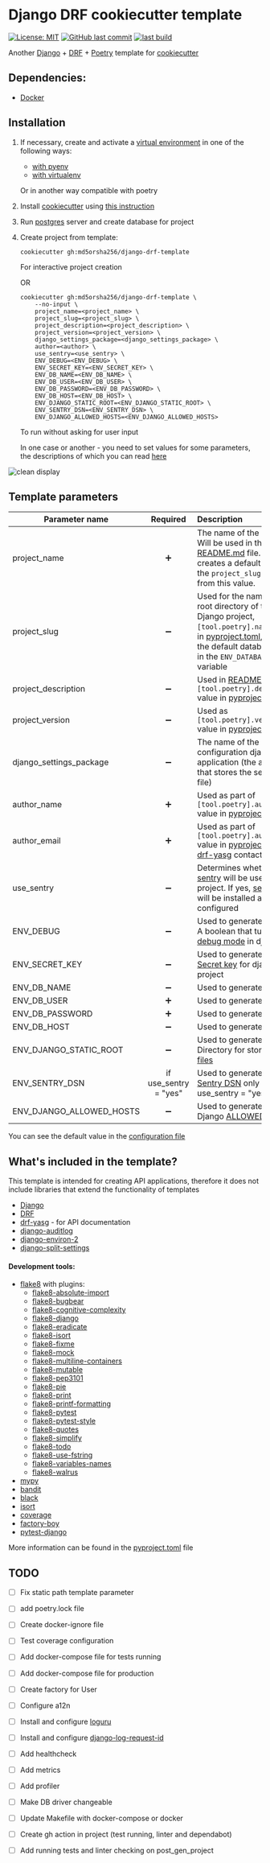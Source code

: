 # Django DRF cookiecutter template
[![License: MIT](https://img.shields.io/badge/License-MIT-green.svg)](https://opensource.org/licenses/MIT)
[![GitHub last commit](https://img.shields.io/github/last-commit/md5orsha256/django-drf-template/main)](https://github.com/DNK-IT-Solutions/django-drf-cookiecutter-template/commits/main)
[![last build](https://github.com/md5orsha256/django-drf-template/actions/workflows/test_create_project.yml/badge.svg?branch=main)](https://github.com/md5orsha256/django-drf-template/actions/workflows/test_create_project.yml)

Another [Django][django] + [DRF][drf] + [Poetry](https://python-poetry.org) template for [cookiecutter][cookiecutter]


## Dependencies:
 * [Docker][docker]

 
## Installation

 1. If necessary, create and activate a [virtual environment](https://docs.python.org/3/glossary.html#term-virtual-environment) in one of the following ways:
    - [with pyenv](https://github.com/pyenv/pyenv-virtualenv#usage)
    - [with virtualenv](https://docs.python.org/3/tutorial/venv.html#creating-virtual-environments)

    Or in another way compatible with poetry
 2. Install [cookiecutter][cookiecutter] using [this instruction](https://cookiecutter.readthedocs.io/en/latest/installation.html)
 3. Run [postgres][postgres] server and create database for project
 4. Create project from template:
    ```shell
    cookiecutter gh:md5orsha256/django-drf-template
    ```
    For interactive project creation

    OR
    ```shell
    cookiecutter gh:md5orsha256/django-drf-template \
        --no-input \
        project_name=<project_name> \
        project_slug=<project_slug> \
        project_description=<project_description> \
        project_version=<project_version> \
        django_settings_package=<django_settings_package> \
        author=<author> \
        use_sentry=<use_sentry> \
        ENV_DEBUG=<ENV_DEBUG> \
        ENV_SECRET_KEY=<ENV_SECRET_KEY> \
        ENV_DB_NAME=<ENV_DB_NAME> \
        ENV_DB_USER=<ENV_DB_USER> \
        ENV_DB_PASSWORD=<ENV_DB_PASSWORD> \
        ENV_DB_HOST=<ENV_DB_HOST> \
        ENV_DJANGO_STATIC_ROOT=<ENV_DJANGO_STATIC_ROOT> \
        ENV_SENTRY_DSN=<ENV_SENTRY_DSN> \
        ENV_DJANGO_ALLOWED_HOSTS=<ENV_DJANGO_ALLOWED_HOSTS>
    ```
    To run without asking for user input
 
    In one case or another - you need to set values for some parameters, the descriptions of which you can read [here](#Template-parameters)

![clean display](https://user-images.githubusercontent.com/17884471/131993262-20807241-df82-4724-8e5b-e5cf481181d4.gif)


## Template parameters ##

| Parameter name           |       Required        | Description                                                                                                                                                                                |
|--------------------------|:---------------------:|:-------------------------------------------------------------------------------------------------------------------------------------------------------------------------------------------|
| project_name             |   :heavy_plus_sign:   | The name of the project. Will be used in the [README.md](./{{cookiecutter.project_slug}}/README.md) file. It also creates a default value for the `project_slug` variable from this value. |
| project_slug             |  :heavy_minus_sign:   | Used for the name of the root directory of the Django project, `[tool.poetry].name` value in [pyproject.toml][2], also as the default database name in the `ENV_DATABASE_URL` variable     |
| project_description      |  :heavy_minus_sign:   | Used in [README.md](./{{cookiecutter.project_slug}}/README.md), `[tool.poetry].description` value in [pyproject.toml][2]                                                                   |
| project_version          |  :heavy_minus_sign:   | Used as `[tool.poetry].version` value in [pyproject.toml][2]                                                                                                                               |
| django_settings_package  |  :heavy_minus_sign:   | The name of the configuration django application (the application that stores the settings.py file)                                                                                        |
| author_name              |   :heavy_plus_sign:   | Used as part of `[tool.poetry].authors` value in [pyproject.toml][2]                                                                                                                       |
| author_email             |   :heavy_plus_sign:   | Used as part of `[tool.poetry].authors` value in [pyproject.toml][2], [drf-yasg][drf-yasg] contact email                                                                                   |
| use_sentry               |  :heavy_minus_sign:   | Determines whether [sentry][3] will be used in the project. If yes, [sentry-sdk][4] will be installed and configured                                                                       |
| ENV_DEBUG                |  :heavy_minus_sign:   | Used to generate .env file. A boolean that turns on/off [debug mode][5] in django                                                                                                          |
| ENV_SECRET_KEY           |  :heavy_minus_sign:   | Used to generate .env file. [Secret key][6] for django-project                                                                                                                             |
| ENV_DB_NAME              |  :heavy_minus_sign:   | Used to generate .env file.                                                                                                                                                                |
| ENV_DB_USER              |   :heavy_plus_sign:   | Used to generate .env file.                                                                                                                                                                |
| ENV_DB_PASSWORD          |   :heavy_plus_sign:   | Used to generate .env file.                                                                                                                                                                |
| ENV_DB_HOST              |  :heavy_minus_sign:   | Used to generate .env file.                                                                                                                                                                |
| ENV_DJANGO_STATIC_ROOT   |  :heavy_minus_sign:   | Used to generate .env file. Directory for storing [static files][8]                                                                                                                        |
| ENV_SENTRY_DSN           | if use_sentry = "yes" | Used to generate .env file. [Sentry DSN][9] only if use_sentry = "yes"                                                                                                                     |
| ENV_DJANGO_ALLOWED_HOSTS |  :heavy_minus_sign:   | Used to generate .env file. Django [ALLOWED_HOSTS](https://docs.djangoproject.com/en/3.2/ref/settings/#allowed-hosts)                                                                      |

[1]: https://cookiecutter.readthedocs.io/en/latest/advanced/template_extensions.html#random-string-extension
[2]: ./{{cookiecutter.project_slug}}/pyproject.toml
[3]: https://sentry.io/
[4]: https://github.com/getsentry/sentry-python
[5]: https://docs.djangoproject.com/en/3.2/ref/settings/#debug
[6]: https://docs.djangoproject.com/en/3.2/ref/settings/#secret-key
[7]: https://django-environ.readthedocs.io/en/latest/#environ.environ.Env.db_url
[8]: https://docs.djangoproject.com/en/3.2/ref/settings/#static-root
[9]: https://docs.sentry.io/product/sentry-basics/dsn-explainer/

 You can see the default value in the [configuration file](./cookiecutter.json)

## What's included in the template?
This template is intended for creating API applications, therefore it does not include libraries that extend the functionality of templates

 * [Django][django]
 * [DRF]
 * [drf-yasg][drf-yasg] - for API documentation
 * [django-auditlog](https://github.com/jazzband/django-auditlog)
 * [django-environ-2](https://django-environ-2.readthedocs.io/en/stable/)
 * [django-split-settings](https://github.com/wemake-services/django-split-settings)
#### Development tools:
 * [flake8](https://flake8.pycqa.org/en/latest/) with plugins:
    - [flake8-absolute-import](https://github.com/bskinn/flake8-absolute-import)
    - [flake8-bugbear](https://github.com/PyCQA/flake8-bugbear)
    - [flake8-cognitive-complexity](https://github.com/Melevir/flake8-cognitive-complexity)
    - [flake8-django](https://github.com/rocioar/flake8-django)
    - [flake8-eradicate](https://github.com/wemake-services/flake8-eradicate)
    - [flake8-isort](https://github.com/gforcada/flake8-isort)
    - [flake8-fixme](https://github.com/tommilligan/flake8-fixme)
    - [flake8-mock](https://github.com/aleGpereira/flake8-mock)
    - [flake8-multiline-containers](https://github.com/jsfehler/flake8-multiline-containers)
    - [flake8-mutable](https://github.com/ebeweber/flake8-mutable)
    - [flake8-pep3101](https://github.com/gforcada/flake8-pep3101)
    - [flake8-pie](https://github.com/sbdchd/flake8-pie)
    - [flake8-print](https://github.com/JBKahn/flake8-print)
    - [flake8-printf-formatting](https://github.com/atugushev/flake8-printf-formatting)
    - [flake8-pytest](https://github.com/tholo/pytest-flake8)
    - [flake8-pytest-style](https://github.com/m-burst/flake8-pytest-style)
    - [flake8-quotes](https://github.com/zheller/flake8-quotes)
    - [flake8-simplify](https://github.com/MartinThoma/flake8-simplify)
    - [flake8-todo](https://github.com/schlamar/flake8-todo)
    - [flake8-use-fstring](https://github.com/MichaelKim0407/flake8-use-fstring)
    - [flake8-variables-names](https://github.com/best-doctor/flake8-variables-names)
    - [flake8-walrus](https://github.com/asottile/flake8-walrus)
 * [mypy](https://mypy.readthedocs.io/en/stable/)
 * [bandit](https://github.com/PyCQA/bandit)
 * [black](https://black.readthedocs.io/en/stable/)
 * [isort](https://github.com/PyCQA/isort)
 * [coverage](https://coverage.readthedocs.io/en/coverage-5.5/)
 * [factory-boy](https://factoryboy.readthedocs.io/en/stable/)
 * [pytest-django](https://github.com/pytest-dev/pytest-django)


More information can be found in the [pyproject.toml](./\{\{cookiecutter.project_slug\}\}/pyproject.toml) file


## TODO
 - [ ] Fix static path template parameter
 - [ ] add poetry.lock file
 - [ ] Create docker-ignore file
 - [ ] Test coverage configuration
 - [ ] Add docker-compose file for tests running
 - [ ] Add docker-compose file for production
 - [ ] Create factory for User
 - [ ] Configure a12n
 - [ ] Install and configure [loguru](https://github.com/Delgan/loguru)
 - [ ] Install and configure [django-log-request-id](https://github.com/dabapps/django-log-request-id)
 - [ ] Add healthcheck
 - [ ] Add metrics
 - [ ] Add profiler
 - [ ] Make DB driver changeable
 - [ ] Update Makefile with docker-compose or docker
 - [ ] Create gh action in project (test running, linter and dependabot)
 - [ ] Add running tests and linter checking on post_gen_project


[drf-yasg]: https://drf-yasg.readthedocs.io/en/stable/
[django]: https://www.djangoproject.com
[drf]: https://www.django-rest-framework.org
[cookiecutter]: https://cookiecutter.readthedocs.io/
[postgres]: https://www.postgresql.org
[docker]: https://www.docker.com
